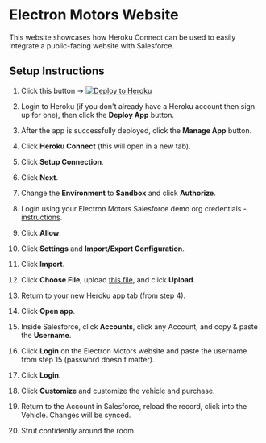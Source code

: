 # Electron Motors Website

This website showcases how Heroku Connect can be used to easily integrate a public-facing website with Salesforce.

## Setup Instructions

1. Click this button -> [![Deploy to Heroku](https://www.herokucdn.com/deploy/button.svg)](https://heroku.com/deploy?template=https://github.com/gabesumner/electron-website) 

2. Login to Heroku (if you don't already have a Heroku account then sign up for one), then click the **Deploy App** button.

3. After the app is successfully deployed, click the **Manage App** button.

4. Click **Heroku Connect** (this will open in a new tab).

5. Click **Setup Connection**.

6. Click **Next**.

7. Change the **Environment** to **Sandbox** and click **Authorize**.

8. Login using your Electron Motors Salesforce demo org credentials - [instructions](https://salesforce.quip.com/8HZrAw1eImuD).

9. Click **Allow**.

10. Click **Settings** and **Import/Export Configuration**.

11. Click **Import**.

12. Click **Choose File**, upload [this file](https://raw.githubusercontent.com/gabesumner/electron-website/master/heroku-connect-mappings.json), and click **Upload**.

13. Return to your new Heroku app tab (from step 4).

14. Click **Open app**.

15. Inside Salesforce, click **Accounts**, click any Account, and copy & paste the **Username**.

16. Click **Login** on the Electron Motors website and paste the username from step 15 (password doesn't matter).

17. Click **Login**. 

18. Click **Customize** and customize the vehicle and purchase. 

19. Return to the Account in Salesforce, reload the record, click into the Vehicle. Changes will be synced.

20. Strut confidently around the room.



